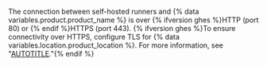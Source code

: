 The connection between self-hosted runners and {% data variables.product.product_name %} is over {% ifversion ghes %}HTTP (port 80) or {% endif %}HTTPS (port 443). {% ifversion ghes %}To ensure connectivity over HTTPS, configure TLS for {% data variables.location.product_location %}. For more information, see "[AUTOTITLE](/admin/configuration/hardening-security-for-your-enterprise/configuring-tls)."{% endif %}
